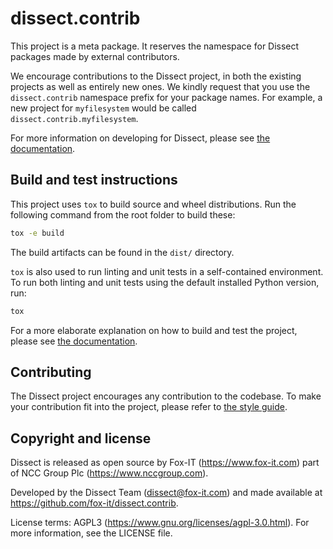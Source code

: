 # dissect.contrib

This project is a meta package. It reserves the namespace for Dissect packages made by external contributors.

We encourage contributions to the Dissect project, in both the existing projects as well as entirely new ones.
We kindly request that you use the `dissect.contrib` namespace prefix for your package names. For example, a new project for
`myfilesystem` would be called `dissect.contrib.myfilesystem`.

For more information on developing for Dissect, please see
[the documentation](https://dissect.readthedocs.io/en/latest/contributing/developing.html).

## Build and test instructions

This project uses `tox` to build source and wheel distributions. Run the following command from the root folder to build
these:

```bash
tox -e build
```

The build artifacts can be found in the `dist/` directory.

`tox` is also used to run linting and unit tests in a self-contained environment. To run both linting and unit tests
using the default installed Python version, run:

```bash
tox
```

For a more elaborate explanation on how to build and test the project, please see [the
documentation](https://dissect.readthedocs.io/en/latest/contributing/developing.html#building-testing).

## Contributing

The Dissect project encourages any contribution to the codebase. To make your contribution fit into the project, please
refer to [the style guide](https://dissect.readthedocs.io/en/latest/contributing/style-guide.html).

## Copyright and license

Dissect is released as open source by Fox-IT (<https://www.fox-it.com>) part of NCC Group Plc
(<https://www.nccgroup.com>).

Developed by the Dissect Team (<dissect@fox-it.com>) and made available at <https://github.com/fox-it/dissect.contrib>.

License terms: AGPL3 (<https://www.gnu.org/licenses/agpl-3.0.html>). For more information, see the LICENSE file.
